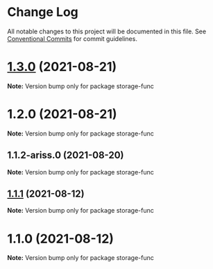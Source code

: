 # Change Log

All notable changes to this project will be documented in this file.
See [Conventional Commits](https://conventionalcommits.org) for commit guidelines.

# [1.3.0](https://github.com/yurikrupnik/mussia8/compare/storage-func@1.2.0...storage-func@1.3.0) (2021-08-21)

**Note:** Version bump only for package storage-func





# 1.2.0 (2021-08-21)

**Note:** Version bump only for package storage-func





## 1.1.2-ariss.0 (2021-08-20)

**Note:** Version bump only for package storage-func





## [1.1.1](https://github.com/yurikrupnik/mussia8/compare/storage-func@1.1.0...storage-func@1.1.1) (2021-08-12)

**Note:** Version bump only for package storage-func





# 1.1.0 (2021-08-12)

**Note:** Version bump only for package storage-func
